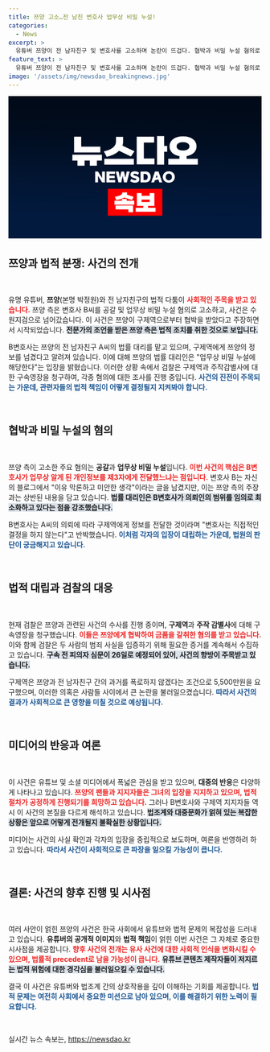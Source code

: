 ```yaml
---
title: 쯔양 고소…전 남친 변호사 업무상 비밀 누설!
categories:
  - News
excerpt: >
  유튜버 쯔양이 전 남자친구 및 변호사를 고소하며 논란이 뜨겁다. 협박과 비밀 누설 혐의로 법정에 서게 될 이 사건은 파장 예고! 26일 영장실질심사도 예정되어 있어 더욱 긴장감이 돌고 있다.
feature_text: >
  유튜버 쯔양이 전 남자친구 및 변호사를 고소하며 논란이 뜨겁다. 협박과 비밀 누설 혐의로 법정에 서게 될 이 사건은 파장 예고! 26일 영장실질심사도 예정되어 있어 더욱 긴장감이 돌고 있다.
image: '/assets/img/newsdao_breakingnews.jpg'
---
```


<p><img src="/assets/img/newsdao_breakingnews.jpg" alt="pcversion 속보" /></p>

<h2 data-ke-size="size26">쯔양과 법적 분쟁: 사건의 전개</h2>

<p data-ke-size="size16">&nbsp;</p>

<p>유명 유튜버, <b>쯔양</b>(본명 박정원)와 전 남자친구의 법적 다툼이 <b><span style="color: #ee2323;">사회적인 주목을 받고 있습니다.</span></b> 쯔양 측은 변호사 B씨를 공갈 및 업무상 비밀 누설 혐의로 고소하고, 사건은 수원지검으로 넘어갔습니다. 이 사건은 쯔양이 구제역으로부터 협박을 받았다고 주장하면서 시작되었습니다. <b><span style="background-color: #21538527;">전문가의 조언을 받은 쯔양 측은 법적 조치를 취한 것으로 보입니다.</span></b> </p>

<p>B변호사는 쯔양의 전 남자친구 A씨의 법률 대리를 맡고 있으며, 구제역에게 쯔양의 정보를 넘겼다고 알려져 있습니다. 이에 대해 쯔양의 법률 대리인은 "업무상 비밀 누설에 해당한다"는 입장을 밝혔습니다. 이러한 상황 속에서 검찰은 구제역과 주작감별사에 대한 구속영장을 청구하여, 각종 혐의에 대한 조사를 진행 중입니다. <b><span style="color: #1a5490;">사건의 진전이 주목되는 가운데, 관련자들의 법적 책임이 어떻게 결정될지 지켜봐야 합니다.</span></b></p>

<p data-ke-size="size16">&nbsp;</p>

<h2 data-ke-size="size26">협박과 비밀 누설의 혐의</h2>

<p data-ke-size="size16">&nbsp;</p>

<p>쯔양 측이 고소한 주요 혐의는 <b>공갈</b>과 <b>업무상 비밀 누설</b>입니다. <b><span style="color: #ee2323;">이번 사건의 핵심은 B변호사가 업무상 알게 된 개인정보를 제3자에게 전달했느냐는 점입니다.</span></b> 변호사 B는 자신의 블로그에서 "이유 막론하고 미안한 생각"이라는 글을 남겼지만, 이는 쯔양 측의 주장과는 상반된 내용을 담고 있습니다. <b><span style="background-color: #21538527;">법률 대리인은 B변호사가 의뢰인의 범위를 임의로 최소화하고 있다는 점을 강조했습니다.</span></b> </p>

<p>B변호사는 A씨의 의뢰에 따라 구제역에게 정보를 전달한 것이라며 "변호사는 직접적인 결정을 하지 않는다"고 반박했습니다. <b><span style="color: #1a5490;">이처럼 각자의 입장이 대립하는 가운데, 법원의 판단이 궁금해지고 있습니다.</span></b> </p>

<p data-ke-size="size16">&nbsp;</p>

<h2 data-ke-size="size26">법적 대립과 검찰의 대응</h2>

<p data-ke-size="size16">&nbsp;</p>

<p>현재 검찰은 쯔양과 관련된 사건의 수사를 진행 중이며, <b>구제역</b>과 <b>주작 감별사</b>에 대해 구속영장을 청구했습니다. <b><span style="color: #ee2323;">이들은 쯔양에게 협박하여 금품을 갈취한 혐의를 받고 있습니다.</span></b> 이와 함께 검찰은 두 사람의 범죄 사실을 입증하기 위해 필요한 증거를 계속해서 수집하고 있습니다. <b><span style="background-color: #21538527;">구속 전 피의자 심문이 26일로 예정되어 있어, 사건의 향방이 주목받고 있습니다.</span></b> </p>

<p>구제역은 쯔양과 전 남자친구 간의 과거를 폭로하지 않겠다는 조건으로 5,500만원을 요구했으며, 이러한 의혹은 사람들 사이에서 큰 논란을 불러일으켰습니다. <b><span style="color: #1a5490;">따라서 사건의 결과가 사회적으로 큰 영향을 미칠 것으로 예상됩니다.</span></b> </p>

<p data-ke-size="size16">&nbsp;</p>

<h2 data-ke-size="size26">미디어의 반응과 여론</h2>

<p data-ke-size="size16">&nbsp;</p>

<p>이 사건은 유튜브 및 소셜 미디어에서 폭넓은 관심을 받고 있으며, <b>대중의 반응</b>은 다양하게 나타나고 있습니다. <b><span style="color: #ee2323;">쯔양의 팬들과 지지자들은 그녀의 입장을 지지하고 있으며, 법적 절차가 공정하게 진행되기를 희망하고 있습니다.</span></b> 그러나 B변호사와 구제역 지지자들 역시 이 사건의 본질을 다르게 해석하고 있습니다. <b><span style="background-color: #21538527;">법조계와 대중문화가 얽혀 있는 복잡한 상황은 앞으로 어떻게 전개될지 불확실한 상황입니다.</span></b> </p>

<p>미디어는 사건의 사실 확인과 각자의 입장을 중립적으로 보도하며, 여론을 반영하려 하고 있습니다. <b><span style="color: #1a5490;">따라서 사건이 사회적으로 큰 파장을 일으킬 가능성이 큽니다.</span></b> </p>

<p data-ke-size="size16">&nbsp;</p>

<h2 data-ke-size="size26">결론: 사건의 향후 진행 및 시사점</h2>

<p data-ke-size="size16">&nbsp;</p>

<p>여러 사안이 얽힌 쯔양의 사건은 한국 사회에서 유튜브와 법적 문제의 복잡성을 드러내고 있습니다. <b>유튜버의 공개적 이미지</b>와 <b>법적 책임</b>이 얽힌 이번 사건은 그 자체로 중요한 시사점을 제공합니다. <b><span style="color: #ee2323;">향후 사건의 전개는 유사 사건에 대한 사회적 인식을 변화시킬 수 있으며, 법률적 precedent로 남을 가능성이 큽니다.</span></b> <b><span style="background-color: #21538527;">유튜브 콘텐츠 제작자들이 저지르는 법적 위험에 대한 경각심을 불러일으킬 수 있습니다.</span></b> </p>

<p>결국 이 사건은 유튜버와 법조계 간의 상호작용을 깊이 이해하는 기회를 제공합니다. <b><span style="color: #1a5490;">법적 문제는 여전히 사회에서 중요한 미션으로 남아 있으며, 이를 해결하기 위한 노력이 필요합니다.</span></b> </p>

<p data-ke-size="size16">&nbsp;</p>
실시간 뉴스 속보는, <a href="https://newsdao.kr" rel="dofollow">https://newsdao.kr</a>


